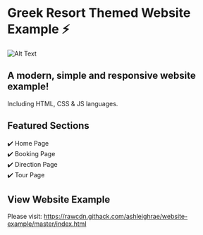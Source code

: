 # Greek Resort Themed Website Example ⚡️

![Alt Text](https://github.com/ashleighrae/website-example/blob/master/website.gif)

## A modern, simple and responsive website example!
Including HTML, CSS & JS languages.

## Featured Sections 
✔️ Home Page\
✔️ Booking Page\
✔️ Direction Page\
✔️ Tour Page

## View Website Example 
Please visit: https://rawcdn.githack.com/ashleighrae/website-example/master/index.html

